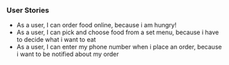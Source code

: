 ### User Stories
* As a user, I can order food online, because i am hungry!
* As a user, I can pick and choose food from a set menu, because i have to decide what i want to eat
* As a user, I can enter my phone number when i place an order, because i want to be notified about my order